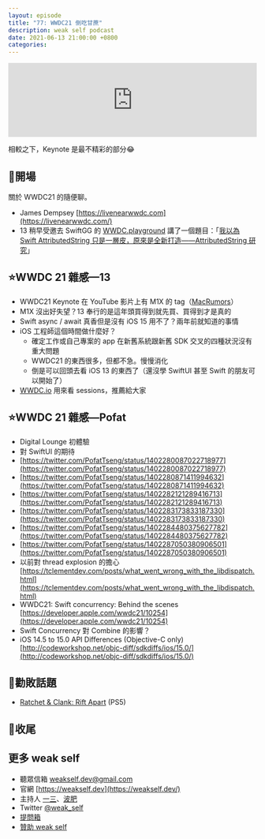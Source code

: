 ```yaml
---
layout: episode
title: "77: WWDC21 倒吃甘蔗"
description: weak self podcast
date: 2021-06-13 21:00:00 +0800
categories: 
---
```

<iframe src="https://www.listennotes.com/podcasts/weak-self/77-wwdc21-倒吃甘蔗-8_qNgoOVhk2/embed/" width="100%" style="width: 1px; min-width: 100%;" frameborder="0" scrolling="no" loading="lazy"></iframe>

相較之下，Keynote 是最不精彩的部分😂

## 👋開場

關於 WWDC21 的隨便聊。

- James Dempsey [https://livenearwwdc.com](https://livenearwwdc.com/)
- 13 稍早受邀去 SwiftGG 的 [WWDC.playground](https://swift.gg/wwdc/) 講了一個題目：「[我以為 Swift AttributedString 只是一層皮，原來是全新打造——AttributedString 研究](https://www.notion.so/Swift-AttributedString-AttributedString-1eb2a105a05c49aaa912b4aad86b3b9f)」

## ⭐️WWDC 21 雜感—13

- WWDC21 Keynote 在 YouTube 影片上有 M1X 的 tag（[MacRumors](https://www.macrumors.com/2021/06/09/apple-m1x-macbook-pro-wwdc-keynote/)）
- M1X 沒出好失望？13 奉行的是這年頭買得到就先買、買得到才是真的
- Swift async / await 真香但是沒有 iOS 15 用不了？兩年前就知道的事情
- iOS 工程師這個時間做什麼好？
    - 確定工作或自己專案的 app 在新舊系統跟新舊 SDK 交叉的四種狀況沒有重大問題
    - WWDC21 的東西很多，但都不急。慢慢消化
    - 倒是可以回頭去看 iOS 13 的東西了（還沒學 SwiftUI 甚至 Swift 的朋友可以開始了）
- [WWDC.io](http://wwdc.io) 用來看 sessions，推薦給大家

## ⭐️WWDC 21 雜感—Pofat

- Digital Lounge 初體驗
- 對 SwiftUI 的期待
- [https://twitter.com/PofatTseng/status/1402280087022718977](https://twitter.com/PofatTseng/status/1402280087022718977)
- [https://twitter.com/PofatTseng/status/1402280871411994632](https://twitter.com/PofatTseng/status/1402280871411994632)
- [https://twitter.com/PofatTseng/status/1402282121289416713](https://twitter.com/PofatTseng/status/1402282121289416713)
- [https://twitter.com/PofatTseng/status/1402283173833187330](https://twitter.com/PofatTseng/status/1402283173833187330)
- [https://twitter.com/PofatTseng/status/1402284480375627782](https://twitter.com/PofatTseng/status/1402284480375627782)
- [https://twitter.com/PofatTseng/status/1402287050380906501](https://twitter.com/PofatTseng/status/1402287050380906501)
- 以前對 thread explosion 的擔心 [https://tclementdev.com/posts/what_went_wrong_with_the_libdispatch.html](https://tclementdev.com/posts/what_went_wrong_with_the_libdispatch.html)
- WWDC21: Swift concurrency: Behind the scenes [https://developer.apple.com/wwdc21/10254](https://developer.apple.com/wwdc21/10254)
- Swift Concurrency 對 Combine 的影響？
- iOS 14.5 to 15.0 API Differences (Objective-C only) [http://codeworkshop.net/objc-diff/sdkdiffs/ios/15.0/](http://codeworkshop.net/objc-diff/sdkdiffs/ios/15.0/)

## 💸勸敗話題

- [Ratchet & Clank: Rift Apart](https://www.playstation.com/zh-hant-tw/games/ratchet-and-clank-rift-apart/) (PS5)

## 👋收尾

## 更多 weak self

- 聽眾信箱 [weakself.dev@gmail.com](mailto:weakself.dev@gmail.com)
- 官網 [https://weakself.dev](https://weakself.dev/)
- 主持人 [一三](https://twitter.com/ethanhuang13)、[波肥](https://twitter.com/PofatTseng)
- Twitter [@weak_self](https://twitter.com/weak_self)
- [提問箱](https://peing.net/zh-TW/weak_self)
- [贊助 weak self](https://weakself.dev/#donation)